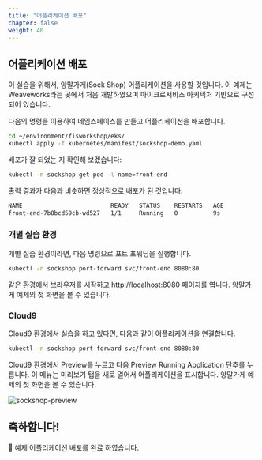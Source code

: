 ```yaml
---
title: "어플리케이션 배포"
chapter: false
weight: 40
---
```


## 어플리케이션 배포

이 실습을 위해서, 양말가게(Sock Shop) 어플리케이션을 사용할 것입니다. 이 예제는 Weaveworks라는 곳에서 처음 개발하였으며 마이크로서비스 아키텍처 기반으로 구성되어 있습니다.

다음의 명령을 이용하여 네임스페이스를 만들고 어플리케이션을 배포합니다.
```sh
cd ~/environment/fisworkshop/eks/
kubectl apply -f kubernetes/manifest/sockshop-demo.yaml
```

배포가 잘 되었는 지 확인해 보겠습니다:
```sh
kubectl -n sockshop get pod -l name=front-end
```
출력 결과가 다음과 비슷하면 정상적으로 배포가 된 것입니다:
```sh
NAME                         READY   STATUS    RESTARTS   AGE
front-end-7b8bcd59cb-wd527   1/1     Running   0          9s
```

### 개별 실습 환경
개별 실습 환경이라면, 다음 명령으로 포트 포워딩을 실행합니다.

```sh
kubectl -n sockshop port-forward svc/front-end 8080:80
```
같은 환경에서 브라우저를 시작하고 http://localhost:8080 페이지를 엽니다. 양말가게 예제의 첫 화면을 볼 수 있습니다.

### Cloud9
Cloud9 환경에서 실습을 하고 있다면, 다음과 같이 어플리케이션을 연결합니다.

```sh
kubectl -n sockshop port-forward svc/front-end 8080:80
```
Cloud9 환경에서 Preview를 누르고 다음 Preview Running Application 단추를 누릅니다. 이 메뉴는 미리보기 탭을 새로 열어서 어플리케이션을 표시합니다. 양말가게 예제의 첫 화면을 볼 수 있습니다.

![sockshop-preview](/images/30_eks/weaveworks-sockshop-frontend.png)

## 축하합니다!

:tada: 예제 어플리케이션 배포를 완료 하였습니다.
